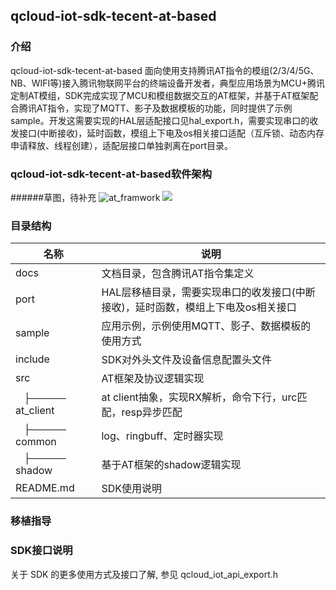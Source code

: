 ##  qcloud-iot-sdk-tecent-at-based 

### 介绍

qcloud-iot-sdk-tecent-at-based 面向使用支持腾讯AT指令的模组(2/3/4/5G、NB、WIFI等)接入腾讯物联网平台的终端设备开发者，典型应用场景为MCU+腾讯定制AT模组，SDK完成实现了MCU和模组数据交互的AT框架，并基于AT框架配合腾讯AT指令，实现了MQTT、影子及数据模板的功能，同时提供了示例sample。开发这需要实现的HAL层适配接口见hal_export.h，需要实现串口的收发接口(中断接收)，延时函数，模组上下电及os相关接口适配（互斥锁、动态内存申请释放、线程创建），适配层接口单独剥离在port目录。

### qcloud-iot-sdk-tecent-at-based软件架构
######草图，待补充
![at_framwork](F:\at_framework.png)
![](https://i.imgur.com/TdjJ7fT.png)

### 目录结构

| 名称            | 说明 |
| ----            | ---- |
| docs            | 文档目录，包含腾讯AT指令集定义 |
| port            | HAL层移植目录，需要实现串口的收发接口(中断接收)，延时函数，模组上下电及os相关接口|
| sample          | 应用示例，示例使用MQTT、影子、数据模板的使用方式|
| include         | SDK对外头文件及设备信息配置头文件 |
| src             | AT框架及协议逻辑实现 |
|   ├───── at_client  | at client抽象，实现RX解析，命令下行，urc匹配，resp异步匹配|
|   	├───── common  |log、ringbuff、定时器实现|
|   	├───── shadow  |基于AT框架的shadow逻辑实现|
| README.md       | SDK使用说明 |

### 移植指导


### SDK接口说明
 关于 SDK 的更多使用方式及接口了解, 参见 qcloud_iot_api_export.h
